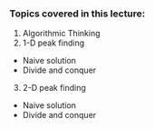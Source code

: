### Topics covered in this lecture:
1. Algorithmic Thinking
2. 1-D peak finding
  - Naive solution
  - Divide and conquer
3. 2-D peak finding
  - Naive solution
  - Divide and conquer